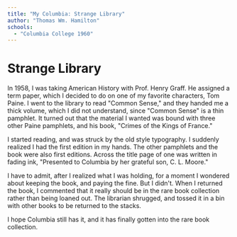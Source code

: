 ```yaml
---
title: "My Columbia: Strange Library"
author: "Thomas Wm. Hamilton"
schools:
  - "Columbia College 1960"
---
```


# Strange Library

In 1958, I was taking American History with Prof. Henry Graff.  He assigned a term paper, which I decided to do on one of my favorite characters, Tom Paine.  I went to the library to read "Common Sense," and they handed me a thick volume, which I did not understand, since "Common Sense" is a thin pamphlet.  It turned out that the material I wanted was bound with three other Paine pamphlets, and his book, "Crimes of the Kings of France."

I started reading, and was struck by the old style typography.  I suddenly realized I had the first edition in my hands.  The other pamphlets and the book were also first editions.  Across the title page of one was written in fading ink, "Presented to Columbia by her grateful son, C. L. Moore."

I have to admit, after I realized what I was holding, for a moment I wondered about keeping the book, and paying the fine.  But I didn't.  When I returned the book, I commented that it really should be in the rare book collection rather than being loaned out.  The librarian shrugged, and tossed it in a bin with other books to be returned to the stacks.

I hope Columbia still has it, and it has finally gotten into the rare book collection.
